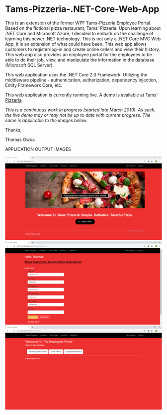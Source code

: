 # Tams-Pizzeria-.NET-Core-Web-App
This is an extension of the former WPF Tams-Pizzeria Employee Portal. Based on the fictional pizza restaurant, Tams' Pizzeria. Upon learning about .NET Core and Microsoft Azure, I decided to embark on the challenge of learning this newer .NET technology. This is not only a .NET Core MVC Web App, it is an extension of what could have been. This web app allows customers to register/log-in and create online orders and view their history. This web app also provides an employee portal for the employees to be able to do their job, view, and manipulate the information in the database (Microsoft SQL Server).

This web application uses the .NET Core 2.0 Framework. Utilizing the middleware pipeline - authentication, authorization, dependency injection, Entity Framework Core, etc.

This web application is currently running live. A demo is available at <a href="https://tamspizzeria.azurewebsites.net/">Tams' Pizzeria</a>.

*This is a continuous work in progress (started late March 2019). As such, the live demo may or may not be up to date with current progress. 
The same is applicable to the images below.* 

Thanks,

Thomas Owca

APPLICATION OUTPUT IMAGES

<img src="Demo Images/image1.PNG" alt="img3" width="1000" />

<img src="Demo Images/image2.PNG" alt="img3" width="1000" />

<img src="Demo Images/image3.PNG" alt="img3" width="1000" />
